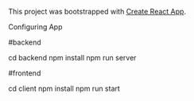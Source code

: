 This project was bootstrapped with [Create React App](https://github.com/facebook/create-react-app).

Configuring App

#backend

cd backend
npm install
npm run server

#frontend

cd client
npm install
npm run start